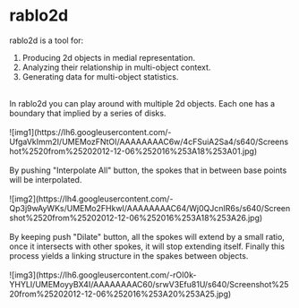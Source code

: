 rablo2d
=======

rablo2d is a tool for: <br/>
1. Producing 2d objects in medial representation. <br/>
2. Analyzing their relationship in multi-object context. <br/>
3. Generating data for multi-object statistics.<br/>
<br/>
In rablo2d you can play around with multiple 2d objects. Each one has a boundary that implied by a series of disks. <br/><br/>
![img1](https://lh6.googleusercontent.com/-UfgaVkImm2I/UMEMozFNtOI/AAAAAAAAC6w/4cFSuiA2Sa4/s640/Screenshot%2520from%25202012-12-06%252016%253A18%253A01.jpg)
<br/>
<br/>
By pushing "Interpolate All" button, the spokes that in between base points will be interpolated.<br/><br/>
![img2](https://lh4.googleusercontent.com/-Qp3j9wAyWKs/UMEMo2FHkwI/AAAAAAAAC64/Wj0QJcnIR6s/s640/Screenshot%2520from%25202012-12-06%252016%253A18%253A26.jpg)
<br/>
<br/>
By keeping push "Dilate" button, all the spokes will extend by a small ratio, once it intersects with other spokes, it will stop extending itself. Finally this process yields a linking structure in the spakes between objects.<br/><br/>
![img3](https://lh6.googleusercontent.com/-rOI0k-YHYLI/UMEMoyyBX4I/AAAAAAAAC60/srwV3Efu81U/s640/Screenshot%2520from%25202012-12-06%252016%253A20%253A25.jpg)